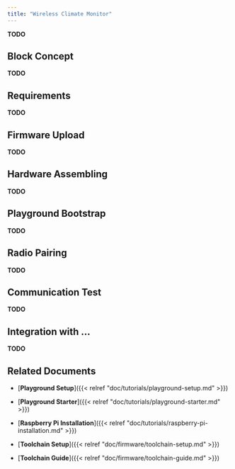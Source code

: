 ```yaml
---
title: "Wireless Climate Monitor"
---
```


**TODO**

## Block Concept

**TODO**

## Requirements

**TODO**

## Firmware Upload

**TODO**

## Hardware Assembling

**TODO**

## Playground Bootstrap

**TODO**

## Radio Pairing

**TODO**

## Communication Test

**TODO**

## Integration with ...

**TODO**

## Related Documents

* [**Playground Setup**]({{< relref "doc/tutorials/playground-setup.md" >}})

* [**Playground Starter**]({{< relref "doc/tutorials/playground-starter.md" >}})

* [**Raspberry Pi Installation**]({{< relref "doc/tutorials/raspberry-pi-installation.md" >}})

* [**Toolchain Setup**]({{< relref "doc/firmware/toolchain-setup.md" >}})

* [**Toolchain Guide**]({{< relref "doc/firmware/toolchain-guide.md" >}})

